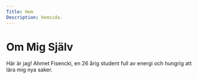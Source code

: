 ```yaml
---
Title: Hem
Description: Hemsida.
---
```


Om Mig Själv
==========================

Här är jag!
Ahmet Fisencki, en 26 årig student full av energi och hungrig att lära mig nya saker.

